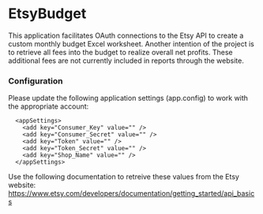 # EtsyBudget

This application facilitates OAuth connections to the Etsy API to create a custom monthly budget Excel worksheet.  Another intention of the project is to retrieve all fees into the budget to realize overall net profits.  These additional fees are not currently included in reports through the website.

### Configuration

Please update the following application settings (app.config) to work with the appropriate account:
```
  <appSettings>
    <add key="Consumer_Key" value="" />
    <add key="Consumer_Secret" value="" />
    <add key="Token" value="" />
    <add key="Token_Secret" value="" />
    <add key="Shop_Name" value="" />
  </appSettings>
```
 Use the following documentation to retreive these values from the Etsy website:
 https://www.etsy.com/developers/documentation/getting_started/api_basics
